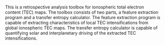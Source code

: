 This is a retrospective analysis toolbox for ionospheric total electron content (TEC) maps. The toolbox consists of two parts, a feature extraction program and a transfer entropy calculator. The feature extraction program is capable of extracting characteristics of local TEC intensifications from global ionospheric TEC maps. The transfer entropy calculator is capable of quantifying solar and interplanetary driving of the extracted TEC intensifications.
